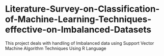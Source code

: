 # Literature-Survey-on-Classification-of-Machine-Learning-Techniques-effective-on-Imbalanced-Datasets
This project deals with handling of Imbalanced data using Support Vector Machine Algorithm Techniques Using R Language
